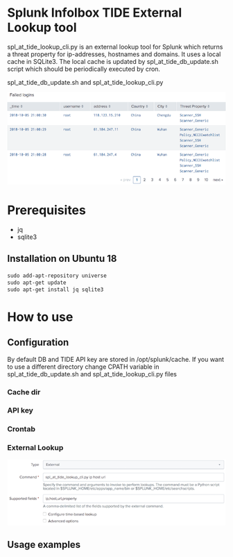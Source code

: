 # Splunk Infolbox TIDE External Lookup tool
spl_at_tide_lookup_cli.py is an external lookup tool for Splunk which returns a threat property for ip-addresses, hostnames and domains. 
It uses a local cache in SQLite3. The local cache is updated by spl_at_tide_db_update.sh script which should be periodically executed by cron.   

spl_at_tide_db_update.sh and spl_at_tide_lookup_cli.py

<p align="center"><img src="https://github.com/Homas/Splunk_AT_Lookup/blob/master/img/event_enrichment.png"></p>

# Prerequisites 
* jq
* sqlite3

## Installation on Ubuntu 18
```
sudo add-apt-repository universe
sudo apt-get update
sudo apt-get install jq sqlite3
```

# How to use
## Configuration
By default DB and TIDE API key are stored in /opt/splunk/cache. If you want to use a different directory change CPATH variable in spl_at_tide_db_update.sh and spl_at_tide_lookup_cli.py files
### Cache dir
### API key
### Crontab
### External Lookup
<p align="center"><img src="https://github.com/Homas/Splunk_AT_Lookup/blob/master/img/spl_external_lookup.png"></p>


## Usage examples

